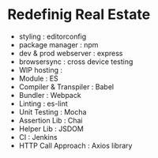 # Redefinig Real Estate

- styling : editorconfig
- package manager : npm
- dev & prod webserver : express
- browsersync : cross device testing
- WIP hosting :
- Module : ES
- Compiler & Transpiler : Babel
- Bundler : Webpack
- Linting : es-lint
- Unit Testing : Mocha
- Assertion Lib : Chai
- Helper Lib : JSDOM
- CI : Jenkins
- HTTP Call Approach : Axios library
